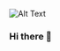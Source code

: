 ![Alt Text](https://www.google.com/url?sa=i&url=https%3A%2F%2Fwww.pinterest.com%2Fpin%2F425379127286257580%2F&psig=AOvVaw3YoOUakR41UV5uPTXO1A_q&ust=1631709565054000&source=images&cd=vfe&ved=0CAsQjRxqFwoTCKCW2_q9_vICFQAAAAAdAAAAABAd)

### Hi there 👋

<!--
**icekex1/icekex1** is a ✨ _special_ ✨ repository because its `README.md` (this file) appears on your GitHub profile.

Here are some ideas to get you started:

- 🔭 I’m currently working on ...
- 🌱 I’m currently learning ...
- 👯 I’m looking to collaborate on ...
- 🤔 I’m looking for help with ...
- 💬 Ask me about ...
- 📫 How to reach me: ...
- 😄 Pronouns: ...
- ⚡ Fun fact: ...
-->
